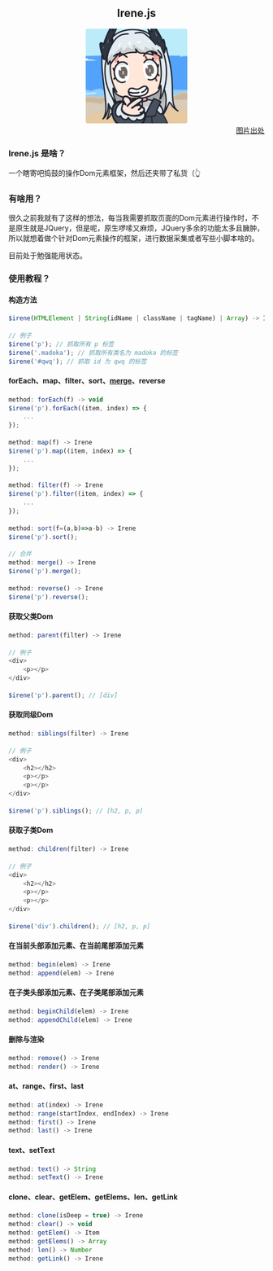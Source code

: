 <div align="center">
    <h2>Irene.js</h2>
</div>
<div align=center>
    <img style="border-radius: 4px" src="./irene.png" width="200" title="https://www.bilibili.com/video/BV11Y4y1b781" />
</div>
<div align="right">
    <a href="https://www.bilibili.com/video/BV11Y4y1b781">图片出处</a>
</div>


### Irene.js 是啥？
一个瞎寄吧捣鼓的操作Dom元素框架，然后还夹带了私货（👆

### 有啥用？
很久之前我就有了这样的想法，每当我需要抓取页面的Dom元素进行操作时，不是原生就是JQuery，但是呢，原生啰嗦又麻烦，JQuery多余的功能太多且臃肿，所以就想着做个针对Dom元素操作的框架，进行数据采集或者写些小脚本啥的。

目前处于勉强能用状态。

### 使用教程？

#### 构造方法
```javascript
$irene(HTMLElement | String(idName | className | tagName) | Array) -> Irene

// 例子
$irene('p'); // 抓取所有 p 标签
$irene('.madoka'); // 抓取所有类名为 madoka 的标签
$irene('#qwq'); // 抓取 id 为 qwq 的标签
```

#### forEach、map、filter、sort、[merge]()、reverse
```javascript
method: forEach(f) -> void
$irene('p').forEach((item, index) => {
    ...
});

method: map(f) -> Irene
$irene('p').map((item, index) => {
    ...
});

method: filter(f) -> Irene
$irene('p').filter((item, index) => {
    ...
});

method: sort(f=(a,b)=>a-b) -> Irene
$irene('p').sort();

// 合并
method: merge() -> Irene
$irene('p').merge();

method: reverse() -> Irene
$irene('p').reverse();
```

#### 获取父类Dom
```javascript
method: parent(filter) -> Irene

// 例子
<div>
    <p></p>
</div>

$irene('p').parent(); // [div]
```

#### 获取同级Dom
```javascript
method: siblings(filter) -> Irene

// 例子
<div>
    <h2></h2>
    <p></p>
    <p></p>
</div>

$irene('p').siblings(); // [h2, p, p]
```

#### 获取子类Dom
```javascript
method: children(filter) -> Irene

// 例子
<div>
    <h2></h2>
    <p></p>
    <p></p>
</div>

$irene('div').children(); // [h2, p, p]
```

#### 在当前头部添加元素、在当前尾部添加元素
```javascript
method: begin(elem) -> Irene
method: append(elem) -> Irene
```

#### 在子类头部添加元素、在子类尾部添加元素
```javascript
method: beginChild(elem) -> Irene
method: appendChild(elem) -> Irene
```

#### 删除与渲染
```javascript
method: remove() -> Irene
method: render() -> Irene
```

#### at、range、first、last
```javascript
method: at(index) -> Irene
method: range(startIndex, endIndex) -> Irene
method: first() -> Irene
method: last() -> Irene
```

#### text、setText
```javascript
method: text() -> String
method: setText() -> Irene
```

#### clone、clear、getElem、getElems、len、getLink
```javascript
method: clone(isDeep = true) -> Irene
method: clear() -> void
method: getElem() -> Item
method: getElems() -> Array
method: len() -> Number
method: getLink() -> Irene
```